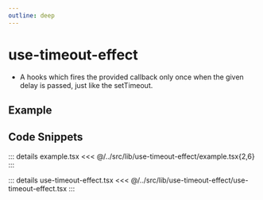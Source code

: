 ```yaml
---
outline: deep
---
```

# use-timeout-effect

- A hooks which fires the provided callback only once when the given delay is passed, just like the setTimeout.



## Example


<div ref="el" />

<script setup>
import { createElement } from 'react'
import { createRoot } from 'react-dom/client'
import { ref, onMounted } from 'vue'
import Example from '../../src/lib/use-timeout-effect/example'
import useTimeoutEffect from '../../src/lib/use-timeout-effect/use-timeout-effect'

const el = ref()
onMounted(() => {
   const root = createRoot(el.value)
   root.render(createElement(Example, {}, null))
})
</script>

## Code Snippets

::: details example.tsx
<<< @/../src/lib/use-timeout-effect/example.tsx{2,6}
:::

::: details use-timeout-effect.tsx
<<< @/../src/lib/use-timeout-effect/use-timeout-effect.tsx
:::
